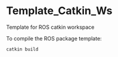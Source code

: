 # Template_Catkin_Ws
Template for ROS catkin workspace

To compile the ROS package template:
```shell
catkin build
```
